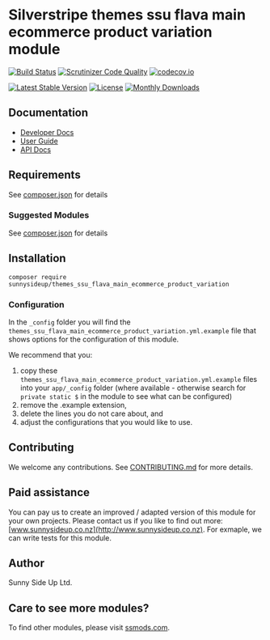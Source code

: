 # Silverstripe themes ssu flava main ecommerce product variation module
[![Build Status](https://travis-ci.org/sunnysideup/silverstripe-themes_ssu_flava_main_ecommerce_product_variation.svg?branch=master)](https://travis-ci.org/sunnysideup/silverstripe-themes_ssu_flava_main_ecommerce_product_variation)
[![Scrutinizer Code Quality](https://scrutinizer-ci.com/g/sunnysideup/silverstripe-themes_ssu_flava_main_ecommerce_product_variation/badges/quality-score.png?b=master)](https://scrutinizer-ci.com/g/sunnysideup/silverstripe-themes_ssu_flava_main_ecommerce_product_variation/?branch=master)
[![codecov.io](https://codecov.io/github/sunnysideup/silverstripe-themes_ssu_flava_main_ecommerce_product_variation/coverage.svg?branch=master)](https://codecov.io/github/sunnysideup/silverstripe-themes_ssu_flava_main_ecommerce_product_variation?branch=master)

[![Latest Stable Version](https://poser.pugx.org/sunnysideup/themes_ssu_flava_main_ecommerce_product_variation/version)](https://packagist.org/packages/sunnysideup/themes_ssu_flava_main_ecommerce_product_variation)
[![License](https://poser.pugx.org/sunnysideup/themes_ssu_flava_main_ecommerce_product_variation/license)](https://packagist.org/packages/sunnysideup/themes_ssu_flava_main_ecommerce_product_variation)
[![Monthly Downloads](https://poser.pugx.org/sunnysideup/themes_ssu_flava_main_ecommerce_product_variation/d/monthly)](https://packagist.org/packages/sunnysideup/themes_ssu_flava_main_ecommerce_product_variation)


## Documentation



 * [Developer Docs](docs/en/INDEX.md)
 * [User Guide](docs/en/userguide.md)
 * [API Docs](http://docs.ssmods.com/sunnysideup/themes_ssu_flava_main_ecommerce_product_variation/classes.xhtml)


## Requirements



See [composer.json](composer.json) for details


### Suggested Modules



See [composer.json](composer.json) for details


## Installation


```
composer require sunnysideup/themes_ssu_flava_main_ecommerce_product_variation
```

### Configuration



In the `_config` folder you will find the `themes_ssu_flava_main_ecommerce_product_variation.yml.example`
file that shows options for the configuration of this module.

We recommend that you:

  1. copy these `themes_ssu_flava_main_ecommerce_product_variation.yml.example` files into your
`app/_config` folder (where available - otherwise search for `private static $` in the module to see what can be configured)
  2. remove the .example extension,
  3. delete the lines you do not care about, and
  4. adjust the configurations that you would like to use.


## Contributing



We welcome any contributions. See [CONTRIBUTING.md](CONTRIBUTING.md) for more details.

## Paid assistance



You can pay us to create an improved / adapted version of this module for your own projects.  Please contact us if you like to find out more: [www.sunnysideup.co.nz](http://www.sunnysideup.co.nz).  For exmaple, we can write tests for this module.  

## Author



Sunny Side Up Ltd.


## Care to see more modules?

To find other modules, please visit [ssmods.com](http://ssmods.com/).
